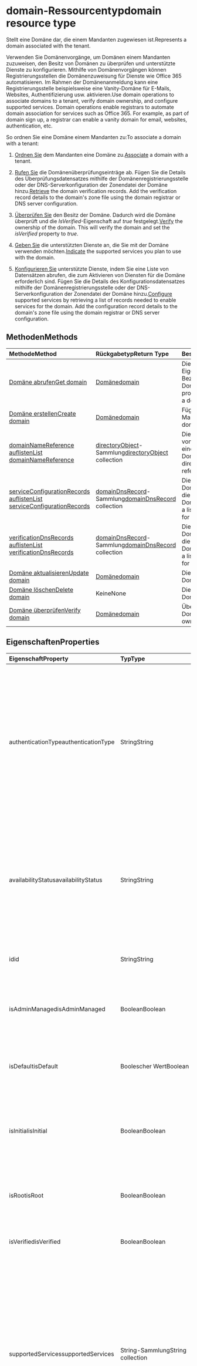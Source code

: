 # <a name="domain-resource-type"></a><span data-ttu-id="cf5bd-101">domain-Ressourcentyp</span><span class="sxs-lookup"><span data-stu-id="cf5bd-101">domain resource type</span></span>

<span data-ttu-id="cf5bd-102">Stellt eine Domäne dar, die einem Mandanten zugewiesen ist.</span><span class="sxs-lookup"><span data-stu-id="cf5bd-102">Represents a domain associated with the tenant.</span></span>

<span data-ttu-id="cf5bd-p101">Verwenden Sie Domänenvorgänge, um Domänen einem Mandanten zuzuweisen, den Besitz von Domänen zu überprüfen und unterstützte Dienste zu konfigurieren.  Mithilfe von Domänenvorgängen können Registrierungsstellen die Domänenzuweisung für Dienste wie Office 365 automatisieren. Im Rahmen der Domänenanmeldung kann eine Registrierungsstelle beispielsweise eine Vanity-Domäne für E-Mails, Websites, Authentifizierung usw. aktivieren.</span><span class="sxs-lookup"><span data-stu-id="cf5bd-p101">Use domain operations to associate domains to a tenant, verify domain ownership, and configure supported services.  Domain operations enable registrars to automate domain association for services such as Office 365. For example, as part of domain sign up, a registrar can enable a vanity domain for email, websites, authentication, etc.</span></span>

<span data-ttu-id="cf5bd-106">So ordnen Sie eine Domäne einem Mandanten zu:</span><span class="sxs-lookup"><span data-stu-id="cf5bd-106">To associate a domain with a tenant:</span></span>

1. <span data-ttu-id="cf5bd-107">[Ordnen Sie](../api/domain_post_domains.md) dem Mandanten eine Domäne zu.</span><span class="sxs-lookup"><span data-stu-id="cf5bd-107">[Associate](../api/domain_post_domains.md) a domain with a tenant.</span></span>

2. <span data-ttu-id="cf5bd-p102">[Rufen Sie](../api/domain_list_verificationdnsrecords.md) die Domänenüberprüfungseinträge ab. Fügen Sie die Details des Überprüfungsdatensatzes mithilfe der Domänenregistrierungsstelle oder der DNS-Serverkonfiguration der Zonendatei der Domäne hinzu.</span><span class="sxs-lookup"><span data-stu-id="cf5bd-p102">[Retrieve](../api/domain_list_verificationdnsrecords.md) the domain verification records. Add the verification record details to the domain's zone file using the domain registrar or DNS server configuration.</span></span>

3. <span data-ttu-id="cf5bd-p103">[Überprüfen Sie](../api/domain_verify.md) den Besitz der Domäne. Dadurch wird die Domäne überprüft und die *IsVerified*-Eigenschaft auf *true* festgelegt.</span><span class="sxs-lookup"><span data-stu-id="cf5bd-p103">[Verify](../api/domain_verify.md) the ownership of the domain. This will verify the domain and set the *isVerified* property to *true*.</span></span>

4. <span data-ttu-id="cf5bd-112">[Geben Sie](../api/domain_update.md) die unterstützten Dienste an, die Sie mit der Domäne verwenden möchten.</span><span class="sxs-lookup"><span data-stu-id="cf5bd-112">[Indicate](../api/domain_update.md) the supported services you plan to use with the domain.</span></span>

5. <span data-ttu-id="cf5bd-p104">[Konfigurieren Sie](../api/domain_list_serviceconfigurationrecords.md) unterstützte Dienste, indem Sie eine Liste von Datensätzen abrufen, die zum Aktivieren von Diensten für die Domäne erforderlich sind. Fügen Sie die Details des Konfigurationsdatensatzes mithilfe der Domänenregistrierungsstelle oder der DNS-Serverkonfiguration der Zonendatei der Domäne hinzu.</span><span class="sxs-lookup"><span data-stu-id="cf5bd-p104">[Configure](../api/domain_list_serviceconfigurationrecords.md) supported services by retrieving a list of records needed to enable services for the domain. Add the configuration record details to the domain's zone file using the domain registrar or DNS server configuration.</span></span>

## <a name="methods"></a><span data-ttu-id="cf5bd-115">Methoden</span><span class="sxs-lookup"><span data-stu-id="cf5bd-115">Methods</span></span>

| <span data-ttu-id="cf5bd-116">Methode</span><span class="sxs-lookup"><span data-stu-id="cf5bd-116">Method</span></span>   | <span data-ttu-id="cf5bd-117">Rückgabetyp</span><span class="sxs-lookup"><span data-stu-id="cf5bd-117">Return Type</span></span> |<span data-ttu-id="cf5bd-118">Beschreibung</span><span class="sxs-lookup"><span data-stu-id="cf5bd-118">Description</span></span>|
|:---------------|:--------|:----------|
|[<span data-ttu-id="cf5bd-119">Domäne abrufen</span><span class="sxs-lookup"><span data-stu-id="cf5bd-119">Get domain</span></span>](../api/domain_get.md) | [<span data-ttu-id="cf5bd-120">Domäne</span><span class="sxs-lookup"><span data-stu-id="cf5bd-120">domain</span></span>](domain.md) | <span data-ttu-id="cf5bd-121">Dient zum Lesen der Eigenschaften und der Beziehungen eines Domänenobjekts.</span><span class="sxs-lookup"><span data-stu-id="cf5bd-121">Read properties and relationships of a domain object.</span></span>|
|[<span data-ttu-id="cf5bd-122">Domäne erstellen</span><span class="sxs-lookup"><span data-stu-id="cf5bd-122">Create domain</span></span>](../api/domain_post_domains.md) | [<span data-ttu-id="cf5bd-123">Domäne</span><span class="sxs-lookup"><span data-stu-id="cf5bd-123">domain</span></span>](domain.md) | <span data-ttu-id="cf5bd-124">Fügt eine Domäne zum Mandanten hinzu.</span><span class="sxs-lookup"><span data-stu-id="cf5bd-124">Adds a domain to the tenant.</span></span> |
|[<span data-ttu-id="cf5bd-125">domainNameReference auflisten</span><span class="sxs-lookup"><span data-stu-id="cf5bd-125">List domainNameReference</span></span>](../api/domain_list_domainnamereferences.md) |<span data-ttu-id="cf5bd-126">[directoryObject](directoryobject.md)-Sammlung</span><span class="sxs-lookup"><span data-stu-id="cf5bd-126">[directoryObject](directoryobject.md) collection</span></span>| <span data-ttu-id="cf5bd-127">Dient zum Abrufen einer Liste von Verzeichnisobjekten mit einem Verweis auf die Domäne.</span><span class="sxs-lookup"><span data-stu-id="cf5bd-127">Retrieve a list of directory objects with a reference to the domain.</span></span>|
|[<span data-ttu-id="cf5bd-128">serviceConfigurationRecords auflisten</span><span class="sxs-lookup"><span data-stu-id="cf5bd-128">List serviceConfigurationRecords</span></span>](../api/domain_list_serviceconfigurationrecords.md) |<span data-ttu-id="cf5bd-129">[domainDnsRecord](domaindnsrecord.md)-Sammlung</span><span class="sxs-lookup"><span data-stu-id="cf5bd-129">[domainDnsRecord](domaindnsrecord.md) collection</span></span>|  <span data-ttu-id="cf5bd-130">Dient zum Abrufen einer von Domänen-DNS-Einträgen für die Domänenkonfiguration.</span><span class="sxs-lookup"><span data-stu-id="cf5bd-130">Retrieve a list of domain DNS records for domain configuration.</span></span>|
|[<span data-ttu-id="cf5bd-131">verificationDnsRecords auflisten</span><span class="sxs-lookup"><span data-stu-id="cf5bd-131">List verificationDnsRecords</span></span>](../api/domain_list_verificationdnsrecords.md) |<span data-ttu-id="cf5bd-132">[domainDnsRecord](domaindnsrecord.md)-Sammlung</span><span class="sxs-lookup"><span data-stu-id="cf5bd-132">[domainDnsRecord](domaindnsrecord.md) collection</span></span>|  <span data-ttu-id="cf5bd-133">Dient zum Abrufen einer von Domänen-DNS-Einträgen für die Domänenüberprüfung.</span><span class="sxs-lookup"><span data-stu-id="cf5bd-133">Retrieve a list of domain DNS records for domain verification.</span></span>|
|[<span data-ttu-id="cf5bd-134">Domäne aktualisieren</span><span class="sxs-lookup"><span data-stu-id="cf5bd-134">Update domain</span></span>](../api/domain_update.md) | [<span data-ttu-id="cf5bd-135">Domäne</span><span class="sxs-lookup"><span data-stu-id="cf5bd-135">domain</span></span>](domain.md) |<span data-ttu-id="cf5bd-136">Dient zum Aktualisieren einer Domäne.</span><span class="sxs-lookup"><span data-stu-id="cf5bd-136">Updates a domain.</span></span>|
|[<span data-ttu-id="cf5bd-137">Domäne löschen</span><span class="sxs-lookup"><span data-stu-id="cf5bd-137">Delete domain</span></span>](../api/domain_delete.md) | <span data-ttu-id="cf5bd-138">Keine</span><span class="sxs-lookup"><span data-stu-id="cf5bd-138">None</span></span> |<span data-ttu-id="cf5bd-139">Dient zum Löschen einer Domäne.</span><span class="sxs-lookup"><span data-stu-id="cf5bd-139">Deletes a domain.</span></span>|
|[<span data-ttu-id="cf5bd-140">Domäne überprüfen</span><span class="sxs-lookup"><span data-stu-id="cf5bd-140">Verify domain</span></span>](../api/domain_verify.md)|[<span data-ttu-id="cf5bd-141">Domäne</span><span class="sxs-lookup"><span data-stu-id="cf5bd-141">domain</span></span>](domain.md)|<span data-ttu-id="cf5bd-142">Überprüft den Besitz der Domäne.</span><span class="sxs-lookup"><span data-stu-id="cf5bd-142">Validates the ownership of the domain.</span></span>|

## <a name="properties"></a><span data-ttu-id="cf5bd-143">Eigenschaften</span><span class="sxs-lookup"><span data-stu-id="cf5bd-143">Properties</span></span>

| <span data-ttu-id="cf5bd-144">Eigenschaft</span><span class="sxs-lookup"><span data-stu-id="cf5bd-144">Property</span></span>   | <span data-ttu-id="cf5bd-145">Typ</span><span class="sxs-lookup"><span data-stu-id="cf5bd-145">Type</span></span> | <span data-ttu-id="cf5bd-146">Beschreibung</span><span class="sxs-lookup"><span data-stu-id="cf5bd-146">Description</span></span> |
|:---------------|:--------|:----------|
|<span data-ttu-id="cf5bd-147">authenticationType</span><span class="sxs-lookup"><span data-stu-id="cf5bd-147">authenticationType</span></span>|<span data-ttu-id="cf5bd-148">String</span><span class="sxs-lookup"><span data-stu-id="cf5bd-148">String</span></span>| <span data-ttu-id="cf5bd-p105">Gibt den konfigurierten Authentifizierungstyp für die Domäne an. Der Wert ist entweder *Verwaltet* oder *Verbund*.</span><span class="sxs-lookup"><span data-stu-id="cf5bd-p105">Indicates the configured authentication type for the domain. The value is either *Managed* or *Federated*.</span></span><br> <span data-ttu-id="cf5bd-151">*Verwaltet* gibt eine cloudverwaltete Domäne an, bei der Azure AD die Benutzerauthentifizierung ausführt.</span><span class="sxs-lookup"><span data-stu-id="cf5bd-151">*Managed* indicates a cloud managed domain where Azure AD performs user authentication.</span></span><br><span data-ttu-id="cf5bd-p106">*Verbund* gibt an, dass die Authentifizierung im Verbund mit einem Identitätsanbieter steht, z. B. das lokale Active Directory des Mandanten über Active Directory-Verbunddienste. Lässt keine Nullwerte zu.</span><span class="sxs-lookup"><span data-stu-id="cf5bd-p106">*Federated* indicates authentication is federated with an identity provider such as the tenant's on-premises Active Directory via Active Directory Federation Services. Not nullable</span></span> |
|<span data-ttu-id="cf5bd-154">availabilityStatus</span><span class="sxs-lookup"><span data-stu-id="cf5bd-154">availabilityStatus</span></span>|<span data-ttu-id="cf5bd-155">String</span><span class="sxs-lookup"><span data-stu-id="cf5bd-155">String</span></span>| <span data-ttu-id="cf5bd-p107">Diese Eigenschaft ist immer null, außer wenn die Aktion [verify](../api/domain_verify.md) verwendet wird. Wenn die Aktion [verify](../api/domain_verify.md) verwendet wird, wird in der Antwort eine **Domänen**entität zurückgegeben. Die Eigenschaft **availabilityStatus** der **Domänen**entität in der Antwort ist entweder *AvailableImmediately* oder *EmailVerifiedDomainTakeoverScheduled*.</span><span class="sxs-lookup"><span data-stu-id="cf5bd-p107">This property is always null except when the [verify](../api/domain_verify.md) action is used. When the [verify](../api/domain_verify.md) action is used, a **domain** entity is returned in the response. The **availabilityStatus** property of the **domain** entity in the response is either *AvailableImmediately* or *EmailVerifiedDomainTakeoverScheduled*.</span></span>|
|<span data-ttu-id="cf5bd-159">id</span><span class="sxs-lookup"><span data-stu-id="cf5bd-159">id</span></span>|<span data-ttu-id="cf5bd-160">String</span><span class="sxs-lookup"><span data-stu-id="cf5bd-160">String</span></span>| <span data-ttu-id="cf5bd-p108">Der vollqualifizierte Name der Domäne. Schlüssel, unveränderlich, lässt keine Nullwerte zu, eindeutig</span><span class="sxs-lookup"><span data-stu-id="cf5bd-p108">The fully qualified name of the domain. Key, immutable, not nullable, unique</span></span> |
|<span data-ttu-id="cf5bd-163">isAdminManaged</span><span class="sxs-lookup"><span data-stu-id="cf5bd-163">isAdminManaged</span></span>|<span data-ttu-id="cf5bd-164">Boolean</span><span class="sxs-lookup"><span data-stu-id="cf5bd-164">Boolean</span></span>| <span data-ttu-id="cf5bd-p109">Der Wert der Eigenschaft ist „false“, wenn die DNS-Datensatzverwaltung der Domäne an Office 365 delegiert wurde. Andernfalls ist der Wert „true“. Lässt keine Nullwerte zu.</span><span class="sxs-lookup"><span data-stu-id="cf5bd-p109">The value of the property is false if the DNS record management of the domain has been delegated to Office 365. Otherwise, the value is true. Not nullable</span></span> |
|<span data-ttu-id="cf5bd-168">isDefault</span><span class="sxs-lookup"><span data-stu-id="cf5bd-168">isDefault</span></span>|<span data-ttu-id="cf5bd-169">Boolescher Wert</span><span class="sxs-lookup"><span data-stu-id="cf5bd-169">Boolean</span></span>| <span data-ttu-id="cf5bd-p110">„True“, wenn dies die Standarddomäne ist, die für die Benutzererstellung verwendet wird. Es gibt nur eine Standarddomäne pro Unternehmen. Lässt keine Nullwerte zu.</span><span class="sxs-lookup"><span data-stu-id="cf5bd-p110">True if this is the default domain that is used for user creation. There is only one default domain per company. Not nullable</span></span> |
|<span data-ttu-id="cf5bd-173">isInitial</span><span class="sxs-lookup"><span data-stu-id="cf5bd-173">isInitial</span></span>|<span data-ttu-id="cf5bd-174">Boolean</span><span class="sxs-lookup"><span data-stu-id="cf5bd-174">Boolean</span></span>| <span data-ttu-id="cf5bd-p111">„True“, wenn dies die erste Domäne ist, die von Microsoft Online Services (companyname.onmicrosoft.com) erstellt wird. Es gibt nur eine anfängliche Domäne pro Unternehmen. Lässt keine Nullwerte zu.</span><span class="sxs-lookup"><span data-stu-id="cf5bd-p111">True if this is the initial domain created by Microsoft Online Services (companyname.onmicrosoft.com). There is only one initial domain per company. Not nullable</span></span> |
|<span data-ttu-id="cf5bd-178">isRoot</span><span class="sxs-lookup"><span data-stu-id="cf5bd-178">isRoot</span></span>|<span data-ttu-id="cf5bd-179">Boolean</span><span class="sxs-lookup"><span data-stu-id="cf5bd-179">Boolean</span></span>| <span data-ttu-id="cf5bd-p112">„True“, wenn die Domäne eine überprüfte Stammdomäne ist. Andernfalls „false“, wenn die Domäne eine Unterdomäne oder ungeprüft ist. Lässt keine Nullwerte zu.</span><span class="sxs-lookup"><span data-stu-id="cf5bd-p112">True if the domain is a verified root domain. Otherwise, false if the domain is a subdomain or unverified. Not nullable</span></span> |
|<span data-ttu-id="cf5bd-183">isVerified</span><span class="sxs-lookup"><span data-stu-id="cf5bd-183">isVerified</span></span>|<span data-ttu-id="cf5bd-184">Boolean</span><span class="sxs-lookup"><span data-stu-id="cf5bd-184">Boolean</span></span>| <span data-ttu-id="cf5bd-p113">„True“, wenn die Domänenbesitzüberprüfung für die Domäne abgeschlossen ist. Lässt keine Nullwerte zu.</span><span class="sxs-lookup"><span data-stu-id="cf5bd-p113">True if the domain has completed domain ownership verification. Not nullable</span></span> |
|<span data-ttu-id="cf5bd-187">supportedServices</span><span class="sxs-lookup"><span data-stu-id="cf5bd-187">supportedServices</span></span>|<span data-ttu-id="cf5bd-188">String-Sammlung</span><span class="sxs-lookup"><span data-stu-id="cf5bd-188">String collection</span></span>| <span data-ttu-id="cf5bd-189">Die der Domäne zugewiesenen Funktionen.</span><span class="sxs-lookup"><span data-stu-id="cf5bd-189">The capabilities assigned to the domain.</span></span><br><br><span data-ttu-id="cf5bd-190">Kann 0, 1 oder mehrere der folgenden Werte umfassen: *Email*, *Sharepoint*, *EmailInternalRelayOnly*, *OfficeCommunicationsOnline*, *SharePointDefaultDomain*, *FullRedelegation*, *SharePointPublic*, *OrgIdAuthentication*, *Yammer*, *Intune*</span><span class="sxs-lookup"><span data-stu-id="cf5bd-190">Can include 0, 1 or more of following values: *Email*, *Sharepoint*, *EmailInternalRelayOnly*, *OfficeCommunicationsOnline*, *SharePointDefaultDomain*, *FullRedelegation*, *SharePointPublic*, *OrgIdAuthentication*, *Yammer*, *Intune*</span></span><br><br> <span data-ttu-id="cf5bd-191">Zu den Werten, die Sie mithilfe der Graph-API hinzufügen/entfernen können, gehören: *Email*, *OfficeCommunicationsOnline*, *Yammer*</span><span class="sxs-lookup"><span data-stu-id="cf5bd-191">The values which you can add/remove using Graph API include: *Email*, *OfficeCommunicationsOnline*, *Yammer*</span></span><br><span data-ttu-id="cf5bd-192">Lässt keine Nullwerte zu.</span><span class="sxs-lookup"><span data-stu-id="cf5bd-192">Not nullable</span></span>|
|<span data-ttu-id="cf5bd-193">Status</span><span class="sxs-lookup"><span data-stu-id="cf5bd-193">state</span></span>|[<span data-ttu-id="cf5bd-194">domainState</span><span class="sxs-lookup"><span data-stu-id="cf5bd-194">domainState</span></span>](domainstate.md)| <span data-ttu-id="cf5bd-195">Status von asynchronen Vorgängen, die für die Domäne geplant sind.</span><span class="sxs-lookup"><span data-stu-id="cf5bd-195">Status of asynchronous operations scheduled for the domain.</span></span> |

## <a name="relationships"></a><span data-ttu-id="cf5bd-196">Beziehungen</span><span class="sxs-lookup"><span data-stu-id="cf5bd-196">Relationships</span></span>

<span data-ttu-id="cf5bd-p114">Beziehungen zwischen einer Domäne und anderen Objekten im Verzeichnis, z. B. die Überprüfungsdatensätze und Dienstkonfigurationsdatensätze, die über Navigationseigenschaften verfügbar gemacht werden. Sie können diese Beziehungen lesen, indem Sie auf diese Navigationseigenschaften in Ihren Anforderungen abzielen.</span><span class="sxs-lookup"><span data-stu-id="cf5bd-p114">Relationships between a domain and other objects in the directory such as its verification records and service configuration records are exposed through navigation properties. You can read these relationships by targeting these navigation properties in your requests.</span></span>

| <span data-ttu-id="cf5bd-199">Beziehung</span><span class="sxs-lookup"><span data-stu-id="cf5bd-199">Relationship</span></span> | <span data-ttu-id="cf5bd-200">Typ</span><span class="sxs-lookup"><span data-stu-id="cf5bd-200">Type</span></span> |<span data-ttu-id="cf5bd-201">Beschreibung</span><span class="sxs-lookup"><span data-stu-id="cf5bd-201">Description</span></span>|
|:---------------|:--------|:----------|
|<span data-ttu-id="cf5bd-202">domainNameReferences</span><span class="sxs-lookup"><span data-stu-id="cf5bd-202">domainNameReferences</span></span>|<span data-ttu-id="cf5bd-203">[directoryObject](directoryobject.md)-Sammlung</span><span class="sxs-lookup"><span data-stu-id="cf5bd-203">[directoryObject](directoryobject.md) collection</span></span>| <span data-ttu-id="cf5bd-204">Schreibgeschützt. Lässt Nullwerte zu.</span><span class="sxs-lookup"><span data-stu-id="cf5bd-204">Read-only, Nullable</span></span>|
|<span data-ttu-id="cf5bd-205">serviceConfigurationRecords</span><span class="sxs-lookup"><span data-stu-id="cf5bd-205">serviceConfigurationRecords</span></span>|<span data-ttu-id="cf5bd-206">[domainDnsRecord](domaindnsrecord.md)-Sammlung</span><span class="sxs-lookup"><span data-stu-id="cf5bd-206">[domainDnsRecord](domaindnsrecord.md) collection</span></span>| <span data-ttu-id="cf5bd-207">DNS-Einträge, die der Kunde der Zonendatei der Domäne hinzufügt, bevor die Domäne von Microsoft-Onlinediensten verwendet werden kann.</span><span class="sxs-lookup"><span data-stu-id="cf5bd-207">DNS records the customer adds to the DNS zone file of the domain before the domain can be used by Microsoft Online services.</span></span><br><span data-ttu-id="cf5bd-208">Schreibgeschützt. Lässt Nullwerte zu.</span><span class="sxs-lookup"><span data-stu-id="cf5bd-208">Read-only, Nullable</span></span> |
|<span data-ttu-id="cf5bd-209">verificationDnsRecords</span><span class="sxs-lookup"><span data-stu-id="cf5bd-209">verificationDnsRecords</span></span>|<span data-ttu-id="cf5bd-210">[domainDnsRecord](domaindnsrecord.md)-Sammlung</span><span class="sxs-lookup"><span data-stu-id="cf5bd-210">[domainDnsRecord](domaindnsrecord.md) collection</span></span>| <span data-ttu-id="cf5bd-211">DNS-Einträge, die der Kunde der DNS-Zonendatei der Domäne hinzufügt, bevor die Domänenbesitzüberprüfung mit Azure AD abgeschlossen werden kann.</span><span class="sxs-lookup"><span data-stu-id="cf5bd-211">DNS records that the customer adds to the DNS zone file of the domain before the customer can complete domain ownership verification with Azure AD.</span></span><br><span data-ttu-id="cf5bd-212">Schreibgeschützt. Lässt Nullwerte zu.</span><span class="sxs-lookup"><span data-stu-id="cf5bd-212">Read-only, Nullable</span></span>|

## <a name="json-representation"></a><span data-ttu-id="cf5bd-213">JSON-Darstellung</span><span class="sxs-lookup"><span data-stu-id="cf5bd-213">JSON representation</span></span>
<span data-ttu-id="cf5bd-214">Es folgt eine JSON-Darstellung der Ressource.</span><span class="sxs-lookup"><span data-stu-id="cf5bd-214">Here is a JSON representation of the resource.</span></span>

<!--{
  "blockType": "resource",
  "optionalProperties": [],
  "keyProperty": "id",
  "baseType": "microsoft.graph.entity",
  "@odata.type": "microsoft.graph.domain"
}-->

```json
{
  "authenticationType": "String",
  "availabilityStatus": "String",
  "id": "String (identifier)",
  "isAdminManaged": true,
  "isDefault": true,
  "isInitial": true,
  "isRoot": true,
  "isVerified": true,
  "state": {"@odata.type": "microsoft.graph.domainState"},
  "supportedServices": ["String"]
}

```

<!-- uuid: 8fcb5dbc-d5aa-4681-8e31-b001d5168d79
2015-10-25 14:57:30 UTC -->
<!-- {
  "type": "#page.annotation",
  "description": "domain resource",
  "keywords": "",
  "section": "documentation",
  "tocPath": ""
}-->